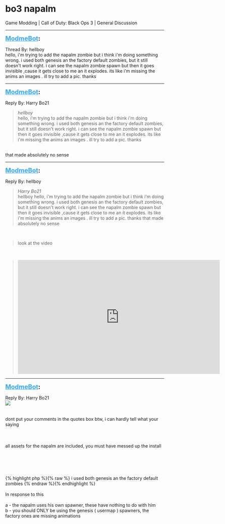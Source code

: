 # bo3 napalm
Game Modding | Call of Duty: Black Ops 3 | General Discussion

---
<strong style="font-size: 1.4em;"><span style="text-decoration: underline;text-decoration-color: #34a7f9;"><span style="color:#34a7f9;">ModmeBot</span></span>:</strong>

<p>Thread By: hellboy<br />hello, i&#39;m trying to add the napalm zombie but i think i&#39;m doing something wrong. i used both genesis an the factory default zombies, but it still doesn&#39;t work right. i can see the napalm zombie spawn but then it goes invisible ,cause it gets close to me an it explodes. its like i&#39;m missing the anims an images . ill try to add a pic. thanks</p>

---
<strong style="font-size: 1.4em;"><span style="text-decoration: underline;text-decoration-color: #34a7f9;"><span style="color:#34a7f9;">ModmeBot</span></span>:</strong>

<p>Reply By: Harry Bo21<br /><blockquote><em>hellboy</em><br />hello, i&#39;m trying to add the napalm zombie but i think i&#39;m doing something wrong. i used both genesis an the factory default zombies, but it still doesn&#39;t work right. i can see the napalm zombie spawn but then it goes invisible ,cause it gets close to me an it explodes. its like i&#39;m missing the anims an images . ill try to add a pic. thanks</blockquote><br /> that made absolutely no sense</p>

---
<strong style="font-size: 1.4em;"><span style="text-decoration: underline;text-decoration-color: #34a7f9;"><span style="color:#34a7f9;">ModmeBot</span></span>:</strong>

<p>Reply By: hellboy<br /><blockquote><em>Harry Bo21</em><br />hellboy hello, i&#39;m trying to add the napalm zombie but i think i&#39;m doing something wrong. i used both genesis an the factory default zombies, but it still doesn&#39;t work right. i can see the napalm zombie spawn but then it goes invisible ,cause it gets close to me an it explodes. its like i&#39;m missing the anims an images . ill try to add a pic. thanks  that made absolutely no sense</blockquote><br /><blockquote>look at the video</blockquote><br /><blockquote><iframe type="text/html" width="640" height="360" src="https://www.youtube.com/embed/fVVxnBlniPI" frameborder="0"></iframe></blockquote></p>

---
<strong style="font-size: 1.4em;"><span style="text-decoration: underline;text-decoration-color: #34a7f9;"><span style="color:#34a7f9;">ModmeBot</span></span>:</strong>

<p>Reply By: Harry Bo21<br /><img style="max-width: 500px;" src="https://i.gyazo.com/6ff19f0298d70ba810ea003f04bc1a71.png"><br /> <br /> <br />dont put your comments in the quotes box btw, i can hardly tell what your saying<br /> <br /> <br /> <br />all assets for the napalm are included, you must have messed up the install<br /> <br /> <br /> <br /> <br /> <br />{% highlight php %}{% raw %}
i used both genesis an the factory default zombies
{% endraw %}{% endhighlight %}
 <br /> <br />In response to this<br /> <br />a - the napalm uses his own spawner, these have nothing to do with him<br />b - you should ONLY be using the genesis ( usermap ) spawners, the factory ones are missing animations</p>
